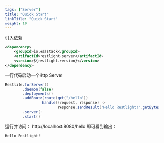 ```yaml
---
tags: ["Server"]
title: "Quick Start"
linkTitle: "Quick Start"
weight: 10
---
```


引入依赖

```xml
<dependency>
	<groupId>io.esastack</groupId>
	<artifactId>restlight-server</artifactId>
	<version>${restlight.version}</version>
</dependency>
```

一行代码启动一个Http Server

```java
Restlite.forServer()
        .daemon(false)
        .deployments()
        .addRoute(route(get("/hello"))
                .handle((request, response) ->
                        response.sendResult("Hello Restlight!".getBytes(StandardCharsets.UTF_8))))
        .server()
        .start();
```

运行并访问： http://localhost:8080/hello  即可看到输出： 

```
Hello Restlight!
```
